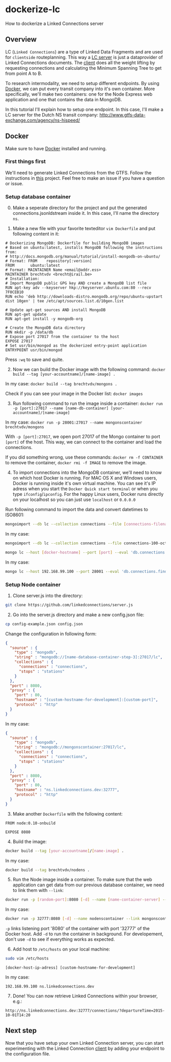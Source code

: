 # dockerize-lc
How to dockerize a Linked Connections server

## Overview

LC (`Linked Connections`) are a type of Linked Data Fragments and are used for `clientside` routeplanning. This way a [LC server](https://github.com/linkedconnections/server.js) is just a dataprovider of Linked Connections documents. The [client](https://github.com/linkedconnections/client.js) does all the weight lifting by requesting connections and calculating the Minimum Spanning Tree to get from point A to B.

To research intermodality, we need to setup different endpoints. By using [Docker](https://www.docker.com/), we can put every transit company into it's own container. More specifically, we'll make two containers: one for the Node Express web application and one that contains the data in MongoDB.

In this tutorial I'll explain how to setup one endpoint. In this case, I'll make a LC server for the Dutch NS transit company: http://www.gtfs-data-exchange.com/agency/ns-hispeed/

## Docker

Make sure to have [Docker](https://docs.docker.com/installation/) installed and running.

### First things first

We'll need to generate Linked Connections from the GTFS. Follow the instructions in [this](https://github.com/brechtvdv/gtfs2connections) project. 
Feel free to make an issue if you have a question or issue.

### Setup database container

0) Make a seperate directory for the project and put the generated connections.jsonldstream inside it.
In this case, I'll name the directory `ns`.

1) Make a new file with your favorite texteditor
```vim Dockerfile``` 
and put following content in it:
```
# Dockerizing MongoDB: Dockerfile for building MongoDB images
# Based on ubuntu:latest, installs MongoDB following the instructions from:
# http://docs.mongodb.org/manual/tutorial/install-mongodb-on-ubuntu/
# Format: FROM    repository[:version]
FROM       ubuntu:latest
# Format: MAINTAINER Name <email@addr.ess>
MAINTAINER brechtvdv <brecht@irail.be>
# Installation:
# Import MongoDB public GPG key AND create a MongoDB list file
RUN apt-key adv --keyserver hkp://keyserver.ubuntu.com:80 --recv 7F0CEB10
RUN echo 'deb http://downloads-distro.mongodb.org/repo/ubuntu-upstart dist 10gen' | tee /etc/apt/sources.list.d/10gen.list

# Update apt-get sources AND install MongoDB
RUN apt-get update
RUN apt-get install -y mongodb-org

# Create the MongoDB data directory
RUN mkdir -p /data/db
# Expose port 27017 from the container to the host
EXPOSE 27017
# Set usr/bin/mongod as the dockerized entry-point application
ENTRYPOINT usr/bin/mongod
```
Press `:wq` to save and quite.

2) Now we can build the Docker image with the following command:
`docker build --tag [your-accountname]/[name-image] .`

In my case: `docker build --tag brechtvdv/mongons .`

Check if you can see your image in the Docker list: `docker images`

3) Run following command to run the image inside a container:
`docker run -p [port]:27017 --name [name-db-container] [your-accountname]/[name-image]`

In my case: `docker run -p 28001:27017 --name mongonscontainer brechtvdv/mongons`

With `-p [port]:27017`, we open port 27017 of the Mongo container to port `[port]` of the host. This way, we can connect to the container and load the connections.

If you did something wrong, use these commands:
`docker rm -f CONTAINER` to remove the container,
`docker rmi -f IMAGE` to remove the image.

4) To import connections into the MongoDB container, we'll need to know on which host Docker is running.
For MAC OS X and Windows users, Docker is running inside it's own virtual machine. You can see it's IP adress when you start the `Docker Quick start terminal` or when you type `ifconfig`/`ipconfig`.
For the happy Linux users, Docker runs directly on your localhost so you can just use `localhost` or `0.0.0.0`

Run following command to import the data and convert datetimes to ISO8601:
```bash
mongoimport --db lc --collection connections --file [connections-filename].jsonldstream --host [docker-hostname] --port [port]
```

In my case: 
```bash
mongoimport --db lc --collection connections --file connections-100-october.jsonldstream --host 192.168.99.100 --port 28001
```

```bash
mongo lc --host [docker-hostname] --port [port] --eval 'db.connections.find({"@context": { "$exists": false}}).forEach(function(conn){conn["arrivalTime"] = new ISODate(conn["arrivalTime"]);conn["departureTime"] = new ISODate(conn["departureTime"]);db.connections.save(conn)});'
```

In my case: 
```bash
mongo lc --host 192.168.99.100 --port 28001 --eval 'db.connections.find({"@context": { "$exists": false}}).forEach(function(conn){conn["arrivalTime"] = new ISODate(conn["arrivalTime"]);conn["departureTime"] = new ISODate(conn["departureTime"]);db.connections.save(conn)});'
```

### Setup Node container

1) Clone server.js into the directory:
```bash
git clone https://github.com/linkedconnections/server.js
```

2) Go into the server.js directory and make a new config.json file: 

```bash
cp config-example.json config.json
```

Change the configuration in following form:
```json
{
  "source" : {
    "type" : "mongodb",
    "string" : "mongodb://[name-database-container-step-3]:27017/lc",
    "collections" : {
      "connections" : "connections",
      "stops" : "stations"
    }
  },
  "port" : 8080,
  "proxy" : {
    "port" : 80,
    "hostname" : "[custom-hostname-for-development]:[custom-port]",
    "protocol" : "http"
  }
}
```

In my case: 
```json
{
  "source" : {
    "type" : "mongodb",
    "string" : "mongodb://mongonscontainer:27017/lc",
    "collections" : {
      "connections" : "connections",
      "stops" : "stations"
    }
  },
  "port" : 8080,
  "proxy" : {
    "port" : 80,
    "hostname" : "ns.linkedconnections.dev:32777",
    "protocol" : "http"
  }
}
```

3) Make another `Dockerfile` with the following content: 
```
FROM node:0.10-onbuild

EXPOSE 8080
```

4) Build the image:
```bash
docker build --tag [your-accountname]/[name-image] .
```

In my case: 
```bash
docker build --tag brechtvdv/nodens .
```

5) Run the Node image inside a container. To make sure that the web application can get data from our previous database container, we need to link them with `--link`:

```bash
docker run -p [random-port]:8080 [-d] --name [name-container-server] --link [name-db-container] [your-accountname]/[name-image]
```

In my case:
```bash
docker run -p 32777:8080 [-d] --name nodenscontainer --link mongonscontainer brechtvdv/nodens
```

`-p` links listening port '8080' of the container with port '32777' of the Docker host.
Add `-d` to run the container in background. For developement, don't use `-d` to see if everything works as expected.

6) Add host to `/etc/hosts` on your local machine:
```bash
sudo vim /etc/hosts
```

```
[docker-host-ip-adress] [custom-hostname-for-development]
```

In my case:
```
192.168.99.100 ns.linkedconnections.dev
```

7) Done! You can now retrieve Linked Connections within your browser, e.g.:
```
http://ns.linkedconnections.dev:32777/connections/?departureTime=2015-10-01T14:20
```

## Next step

Now that you have setup your own Linked Connection server, you can start experimenting with the Linked Connection [client](https://github.com/linkedconnections/client.js) by adding your endpoint to the configuration file.













